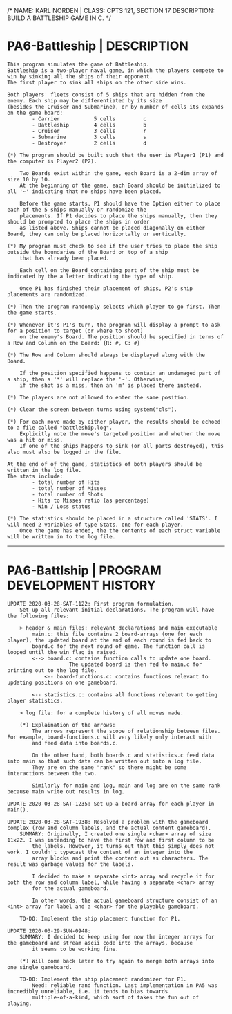 /*
	NAME: KARL NORDEN | CLASS: CPTS 121, SECTION 17
	DESCRIPTION: BUILD A BATTLESHIP GAME IN C.
*/

# PA6-Battleship | DESCRIPTION
	This program simulates the game of Battleship.
	Battleship is a two-player naval game, in which the players compete to win by sinking all the ships of their opponent.
	The first player to sink all ships on the other side wins.

	Both players' fleets consist of 5 ships that are hidden from the enemy. Each ship may be differentiated by its size
	(besides the Cruiser and Submarine), or by number of cells its expands on the game board:
			- Carrier			5 cells			c
			- Battleship		4 cells			b
			- Cruiser			3 cells			r
			- Submarine			3 cells			s
			- Destroyer			2 cells			d
		
	(*)	The program should be built such that the user is Player1 (P1) and the computer is Player2 (P2).

		Two Boards exist within the game, each Board is a 2-dim array of size 10 by 10.
		At the beginning of the game, each Board should be initialized to all '~' indicating that no ships have been placed.

		Before the game starts, P1 should have the Option either to place each of the 5 ships manually or randomize the
		placements. If P1 decides to place the ships manually, then they should be prompted to place the ships in order
		as listed above. Ships cannot be placed diagonally on either Board, they can only be placed horizontally or vertically.

	(*)	My program must check to see if the user tries to place the ship outside the boundaries of the Board on top of a ship
		that has already been placed.

		Each cell on the Board containing part of the ship must be indicated by the a letter indicating the type of ship.

		Once P1 has finished their placement of ships, P2's ship placements are randomized.

	(*)	Then the program randomply selects which player to go first. Then the game starts.

	(*)	Whenever it's P1's turn, the program will display a prompt to ask for a position to target (or where to shoot)
		on the enemy's Board. The position should be specified in terms of a Row and Column on the Board: {R: #, C: #}

	(*) The Row and Column should always be displayed along with the Board.

		If the position specified happens to contain an undamaged part of a ship, then a '*' will replace the '~'. Otherwise,
		if the shot is a miss, then an 'm' is placed there instead.

	(*) The players are not allowed to enter the same position.

	(*)	Clear the screen between turns using system("cls").

	(*)	For each move made by either player, the results should be echoed to a file called "battleship.log".
		Explicitly note the move's targeted position and whether the move was a hit or miss.
		If one of the ships happens to sink (or all parts destroyed), this also must also be logged in the file.

	At the end of of the game, statistics of both players should be written in the log file.
	The stats include:
			- total number of Hits
			- total number of Misses
			- total number of Shots
			- Hits to Misses ratio (as percentage)
			- Win / Loss status

	(*) The statistics should be placed in a structure called 'STATS'. I will need 2 variables of type Stats, one for each player.
		Once the game has ended, the the contents of each struct variable will be written in to the log file.
------------------------------------------------------------------------------------------------------------------------------------------------

# PA6-Battlship | PROGRAM DEVELOPMENT HISTORY
	
	UPDATE 2020-03-28-SAT-1122: First program formulation.
		Set up all relevant initial declarations. The program will have the following files:

		> header & main files: relevant declarations and main executable
			main.c: this file contains 2 board-arrays (one for each player), the updated board at the end of each round is fed back to
			board.c	for the next round of game. The function call is looped until the win flag is raised.
			<--> board.c: contains function calls to update one board.
						The updated board is then fed to main.c for printing out to the log file.
				<-- board-functions.c: contains functions relevant to updating positions on one gameboard.
			
			<-- statistics.c: contains all functions relevant to getting player statistics.

		> log file: for a complete history of all moves made.

		(*) Explaination of the arrows:
			The arrows represent the scope of relationship between files. For example, board-functions.c will very likely only interact with
			and feed data into boards.c.
		
			On the other hand, both boards.c and statistics.c feed data into main so that such data can be written out into a log file.
			They are on the same "rank" so there might be some interactions between the two.
		
			Similarly for main and log, main and log are on the same rank because main write out results in log.

	UPDATE 2020-03-28-SAT-1235: Set up a board-array for each player in main().
		
	UPDATE 2020-03-28-SAT-1938: Resolved a problem with the gameboard complex (row and column labels, and the actual content gameboard).
		SUMMARY: Originally, I created one single <char> array of size 11x22. I was intending to have the first row and first column to be
			the labels. However, it turns out that this simply does not work. I couldn't typecast the content of an integer into the
			array blocks and print the content out as characters. The result was garbage values for the labels.

			I decided to make a separate <int> array and recycle it for both the row and column label, while having a separate <char> array
			for the actual gameboard.

			In other words, the actual gameboard structure consist of an <int> array for label and a <char> for the playable gameboard.
			
		TO-DO: Implement the ship placement function for P1.

	UPDATE 2020-03-29-SUN-0948:
		SUMMARY: I decided to keep using for now the integer arrays for the gameboard and stream ascii code into the arrays, because
			it seems to be working fine.
			
		(*)	Will come back later to try again to merge both arrays into one single gameboard.

		TO-DO: Implement the ship placement randomizer for P1.
			Need: reliable rand function. Last implementation in PA5 was incredibly unreliable, i.e. it tends to bias towards
			multiple-of-a-kind, which sort of takes the fun out of playing.


